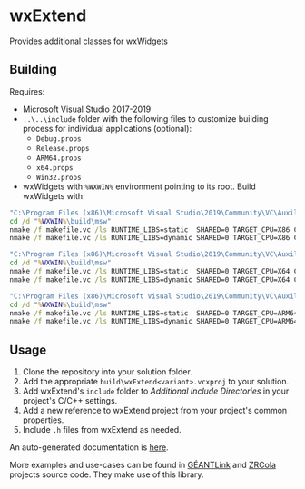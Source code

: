 ﻿# wxExtend

Provides additional classes for wxWidgets

## Building

Requires:
- Microsoft Visual Studio 2017-2019
- `..\..\include` folder with the following files to customize building process for individual applications (optional):
  - `Debug.props`
  - `Release.props`
  - `ARM64.props`
  - `x64.props`
  - `Win32.props`
- wxWidgets with `%WXWIN%` environment pointing to its root. Build wxWidgets with:

```bat
"C:\Program Files (x86)\Microsoft Visual Studio\2019\Community\VC\Auxiliary\Build\vcvarsamd64_x86.bat"
cd /d "%WXWIN%\build\msw"
nmake /f makefile.vc /ls RUNTIME_LIBS=static  SHARED=0 TARGET_CPU=X86 COMPILER_VERSION=142 && nmake /f makefile.vc /ls RUNTIME_LIBS=static  SHARED=0 TARGET_CPU=X86 COMPILER_VERSION=142 BUILD=release
nmake /f makefile.vc /ls RUNTIME_LIBS=dynamic SHARED=0 TARGET_CPU=X86 COMPILER_VERSION=142 && nmake /f makefile.vc /ls RUNTIME_LIBS=dynamic SHARED=0 TARGET_CPU=X86 COMPILER_VERSION=142 BUILD=release
```

```bat
"C:\Program Files (x86)\Microsoft Visual Studio\2019\Community\VC\Auxiliary\Build\vcvars64.bat"
cd /d "%WXWIN%\build\msw"
nmake /f makefile.vc /ls RUNTIME_LIBS=static  SHARED=0 TARGET_CPU=X64 COMPILER_VERSION=142 && nmake /f makefile.vc /ls RUNTIME_LIBS=static  SHARED=0 TARGET_CPU=X64 COMPILER_VERSION=142 BUILD=release
nmake /f makefile.vc /ls RUNTIME_LIBS=dynamic SHARED=0 TARGET_CPU=X64 COMPILER_VERSION=142 && nmake /f makefile.vc /ls RUNTIME_LIBS=dynamic SHARED=0 TARGET_CPU=X64 COMPILER_VERSION=142 BUILD=release
```

```bat
"C:\Program Files (x86)\Microsoft Visual Studio\2019\Community\VC\Auxiliary\Build\vcvarsamd64_arm64.bat"
cd /d "%WXWIN%\build\msw"
nmake /f makefile.vc /ls RUNTIME_LIBS=static  SHARED=0 TARGET_CPU=ARM64 USE_OPENGL=0 COMPILER_VERSION=142 && nmake /f makefile.vc /ls RUNTIME_LIBS=static  SHARED=0 TARGET_CPU=ARM64 USE_OPENGL=0 COMPILER_VERSION=142 BUILD=release
nmake /f makefile.vc /ls RUNTIME_LIBS=dynamic SHARED=0 TARGET_CPU=ARM64 USE_OPENGL=0 COMPILER_VERSION=142 && nmake /f makefile.vc /ls RUNTIME_LIBS=dynamic SHARED=0 TARGET_CPU=ARM64 USE_OPENGL=0 COMPILER_VERSION=142 BUILD=release
```

## Usage

1. Clone the repository into your solution folder.
2. Add the appropriate `build\wxExtend<variant>.vcxproj` to your solution.
3. Add wxExtend's `include` folder to _Additional Include Directories_ in your project's C/C++ settings.
4. Add a new reference to wxExtend project from your project's common properties.
5. Include `.h` files from wxExtend as needed.

An auto-generated documentation is [here](http://amebis.github.io/wxExtend/).

More examples and use-cases can be found in [GÉANTLink](https://github.com/Amebis/GEANTLink) and [ZRCola](https://github.com/Amebis/ZRCola) projects source code. They make use of this library.
